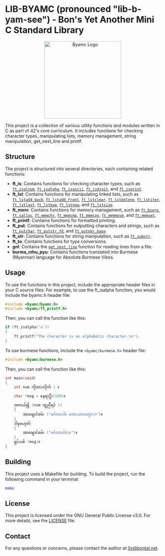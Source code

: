 # LIB-BYAMC (pronounced "lib-b-yam-see") - Bon's Yet Another Mini C Standard Library

<p align="center">
<img src="https://dl.bontal.net/graphics/webp/byamc/logo_no_bg.webp" alt="Byamc Logo" width="250"/>
</p>

This project is a collection of various utility functions and modules written in C as part of 42's core curriculum. It includes functions for checking character types, manipulating lists, memory management, string manipulation, get_next_line and printf.

## Structure

The project is structured into several directories, each containing related functions:

- **ft_is**: Contains functions for checking character types, such as [`ft_isalnum`](src/ft_is/ft_isalnum.c), [`ft_isalpha`](src/ft_is/ft_isalpha.c), [`ft_isascii`](src/ft_is/ft_isascii.c), [`ft_isdigit`](src/ft_is/ft_isdigit.c), and [`ft_isprint`](src/ft_is/ft_isprint.c).
- **ft_lst**: Contains functions for manipulating linked lists, such as [`ft_lstadd_back`](src/ft_lst/ft_lstadd_back.c), [`ft_lstadd_front`](src/ft_lst/ft_lstadd_front.c), [`ft_lstclear`](src/ft_lst/ft_lstclear.c), [`ft_lstdelone`](src/ft_lst/ft_lstdelone.c), [`ft_lstiter`](src/ft_lst/ft_lstiter.c), [`ft_lstlast`](src/ft_lst/ft_lstlast.c), [`ft_lstmap`](src/ft_lst/ft_lstmap.c), [`ft_lstnew`](src/ft_lst/ft_lstnew.c), and [`ft_lstsize`](src/ft_lst/ft_lstsize.c).
- **ft_mem**: Contains functions for memory management, such as [`ft_bzero`](src/ft_mem/ft_bzero.c), [`ft_calloc`](src/ft_mem/ft_calloc.c), [`ft_memchr`](src/ft_mem/ft_memchr.c), [`ft_memcmp`](src/ft_mem/ft_memcmp.c), [`ft_memcpy`](src/ft_mem/ft_memcpy.c), [`ft_memmove`](src/ft_mem/ft_memmove.c), and [`ft_memset`](src/ft_mem/ft_memset.c).
- **ft_printf**: Contains functions for formatted printing.
- **ft_put**: Contains functions for outputting characters and strings, such as [`ft_putchar`](src/ft_put/ft_putchar.c), [`ft_putstr_fd`](src/ft_put/ft_putstr_fd.c), and [`ft_putnbr_base`](src/ft_put/ft_putnbr_base.c).
- **ft_str**: Contains functions for string manipulation, such as [`ft_substr`](src/ft_str/ft_substr.c).
- **ft_to**: Contains functions for type conversions.
- **gnl**: Contains the [`get_next_line`](src/gnl/get_next_line.c) function for reading lines from a file.
- **burma_mhu_pyu**: Contains functions translated into Burmese (Myanmar) language for Absolute Burmese Vibes.

## Usage

To use the functions in this project, include the appropriate header files in your C source files. For example, to use the ft_isalpha function, you would include the byamc.h header file:

```c
#include <byamc/byamc.h>
#include <byamc/ft_printf.h>
```

Then, you can call the function like this:

```c
if (ft_isalpha('a'))
{
    ft_printf("The character is an alphabetic character.\n");
}
```

To use burmese functions, include the `<byamc/burmese.h>` header file:

```c
#include <byamc/burmese.h>
```

Then, you can call the function like this:

```c
int main(void)
{
    int num ကိုထားလိုက် 1 ။

    char *msg = နေရာဦး(100)။

    အကယ်၍ (num တူညီရင် 1)
    {
        အာချောင်စမ်း ("မင်္ဂလာပါ။ တောသားတွေ။\n")။
    }
    ဒါမှမဟုတ်
    {
        အာချောင်စမ်း ("မင်္ဂလာပါ။\n")။
    }
    ရှင်းပစ် (msg)။
}
```

## Building

This project uses a Makefile for building. To build the project, run the following command in your terminal:

```sh
make
```

## License

This project is licensed under the GNU General Public License v3.0. For more details, see the [LICENSE](LICENSE) file.

## Contact

For any questions or concerns, please contact the author at 0x@bontal.net.
